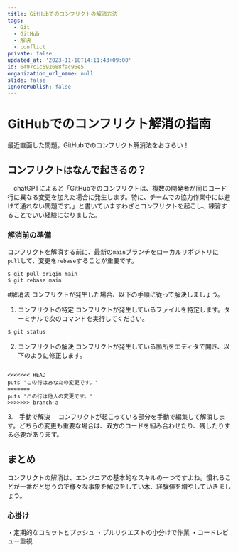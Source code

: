 ```yaml
---
title: GitHubでのコンフリクトの解消方法
tags:
  - Git
  - GitHub
  - 解決
  - conflict
private: false
updated_at: '2023-11-18T14:11:43+09:00'
id: 6497c1c592688fac96e5
organization_url_name: null
slide: false
ignorePublish: false
---
```

# GitHubでのコンフリクト解消の指南

最近直面した問題。GitHubでのコンフリクト解消法をおさらい！

## コンフリクトはなんで起きるの？
　chatGPTによると「GitHubでのコンフリクトは、複数の開発者が同じコード行に異なる変更を加えた場合に発生します。特に、チームでの協力作業中には避けて通れない問題です。」と書いていますわざとコンフリクトを起こし、練習することでいい経験になりました。

### 解消前の準備
コンフリクトを解消する前に、最新の`main`ブランチをローカルリポジトリに`pull`して、変更を`rebase`することが重要です。

```
$ git pull origin main
$ git rebase main
```

#解消法
コンフリクトが発生した場合、以下の手順に従って解決しましょう。

1. コンフリクトの特定
コンフリクトが発生しているファイルを特定します。ターミナルで次のコマンドを実行してください。
```bash
$ git status
```
2. コンフリクトの解決
コンフリクトが発生している箇所をエディタで開き、以下のように修正します。

```ファイル上で

<<<<<<< HEAD
puts 'この行はあなたの変更です。'
=======
puts 'この行は他人の変更です。'
>>>>>>> branch-a
```

3.　手動で解決
　コンフリクトが起こっている部分を手動で編集して解消します。どちらの変更も重要な場合は、双方のコードを組み合わせたり、残したりする必要があります。

## まとめ
コンフリクトの解消は、エンジニアの基本的なスキルの一つですよね。慣れることが一番だと思うので様々な事象を解決をしてい木、経験値を増やしていきましょう。


### 心掛け
・定期的なコミットとプッシュ
・プルリクエストの小分けで作業
・コードレビュー重視
